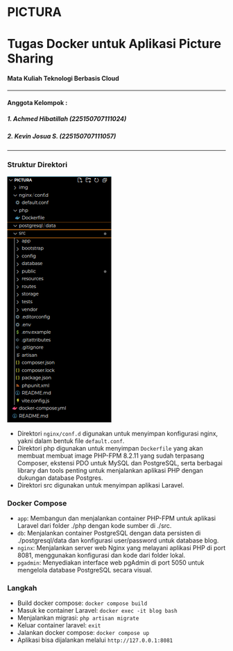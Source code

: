 # PICTURA
# Tugas Docker untuk Aplikasi Picture Sharing
#### Mata Kuliah Teknologi Berbasis Cloud
---
#### Anggota Kelompok :
##### 1. Achmed Hibatillah (225150707111024)
##### 2. Kevin Josua S. (225150707111057)
---
### Struktur Direktori
![img](img/sd.png)

- Direktori `nginx/conf.d` digunakan untuk menyimpan konfigurasi nginx, yakni dalam bentuk file `default.conf`.
- Direktori php digunakan untuk menyimpan `Dockerfile` yang akan membuat membuat image PHP-FPM 8.2.11 yang sudah terpasang Composer, ekstensi PDO untuk MySQL dan PostgreSQL, serta berbagai library dan tools penting untuk menjalankan aplikasi PHP dengan dukungan database Postgres.
- Direktori src digunakan untuk menyimpan aplikasi Laravel.

### Docker Compose
- `app`: Membangun dan menjalankan container PHP-FPM untuk aplikasi Laravel dari folder ./php dengan kode sumber di ./src.
- `db`: Menjalankan container PostgreSQL dengan data persisten di ./postgresql/data dan konfigurasi user/password untuk database blog.
- `nginx`: Menjalankan server web Nginx yang melayani aplikasi PHP di port 8081, menggunakan konfigurasi dan kode dari folder lokal.
- `pgadmin`: Menyediakan interface web pgAdmin di port 5050 untuk mengelola database PostgreSQL secara visual.

### Langkah
- Build docker compose: 
`docker compose build`
- Masuk ke container Laravel: 
`docker exec -it blog bash`
- Menjalankan migrasi: 
`php artisan migrate`
- Keluar container laravel: 
`exit`
- Jalankan docker compose: 
`docker compose up`
- Aplikasi bisa dijalankan melalui `http://127.0.0.1:8081`